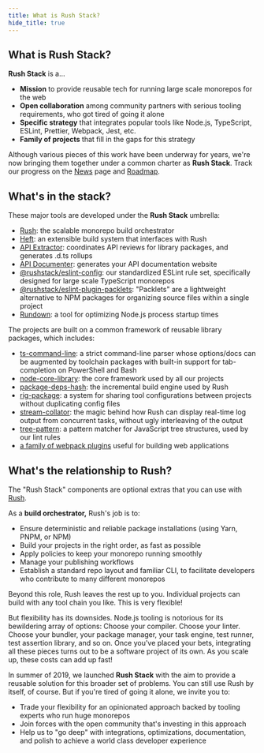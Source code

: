 ```yaml
---
title: What is Rush Stack?
hide_title: true
---
```


## What is Rush Stack?

**Rush Stack** is a...

- **Mission** to provide reusable tech for running large scale monorepos for the web
- **Open collaboration** among community partners with serious tooling requirements, who got tired of going it alone
- **Specific strategy** that integrates popular tools like Node.js, TypeScript, ESLint, Prettier, Webpack, Jest, etc.
- **Family of projects** that fill in the gaps for this strategy

Although various pieces of this work have been underway for years, we're now bringing them together under a common charter as **Rush Stack**. Track our progress on the [News](pages/news.md) page and [Roadmap](pages/overview/roadmap.md).

## What's in the stack?

These major tools are developed under the **Rush Stack** umbrella:

- [Rush](@rushjs/): the scalable monorepo build orchestrator
- [Heft](./pages/heft/overview.md): an extensible build system that interfaces with Rush
- [API Extractor](@api-extractor/): coordinates API reviews for library packages, and generates .d.ts rollups
- [API Documenter](@api-extractor/pages/setup/generating_docs): generates your API documentation website
- [@<!---->rushstack/eslint-config](https://www.npmjs.com/package/@rushstack/eslint-config): our standardized
  ESLint rule set, specifically designed for large scale TypeScript monorepos
- [@<!---->rushstack/eslint-plugin-packlets](https://www.npmjs.com/package/@rushstack/eslint-plugin-packlets):
  "Packlets" are a lightweight alternative to NPM packages for organizing source files within a single project
- [Rundown](https://www.npmjs.com/package/@rushstack/rundown): a tool for optimizing Node.js process startup times

The projects are built on a common framework of reusable library packages, which includes:

- [ts-command-line](https://www.npmjs.com/package/@rushstack/ts-command-line): a strict command-line parser
  whose options/docs can be augmented by toolchain packages with built-in support for tab-completion on PowerShell and Bash
- [node-core-library](https://www.npmjs.com/package/@rushstack/node-core-library): the core framework
  used by all our projects
- [package-deps-hash](https://www.npmjs.com/package/@rushstack/package-deps-hash): the incremental build engine
  used by Rush
- [rig-package](https://www.npmjs.com/package/@rushstack/rig-package): a system for sharing tool configurations between projects without duplicating config files
- [stream-collator](https://www.npmjs.com/package/@rushstack/stream-collator): the magic behind how Rush can
  display real-time log output from concurrent tasks, without ugly interleaving of the output
- [tree-pattern](https://www.npmjs.com/package/@rushstack/tree-pattern): a pattern matcher for JavaScript tree structures, used by our lint rules
- [a family of webpack plugins](https://github.com/microsoft/rushstack/tree/main/webpack) useful for building web applications

## What's the relationship to Rush?

The "Rush Stack" components are optional extras that you can use with [Rush](@rushjs/).

As a **build orchestrator,** Rush's job is to:

- Ensure deterministic and reliable package installations (using Yarn, PNPM, or NPM)
- Build your projects in the right order, as fast as possible
- Apply policies to keep your monorepo running smoothly
- Manage your publishing workflows
- Establish a standard repo layout and familiar CLI, to facilitate developers who contribute to many different monorepos

Beyond this role, Rush leaves the rest up to you. Individual projects can build with any tool chain you like.
This is very flexible!

But flexibility has its downsides. Node.js tooling is notorious for its bewildering array of options:
Choose your compiler. Choose your linter. Choose your bundler, your package manager, your task engine,
test runner, test assertion library, and so on. Once you've placed your bets, integrating all these pieces
turns out to be a software project of its own. As you scale up, these costs can add up fast!

In summer of 2019, we launched **Rush Stack** with the aim to provide a reusable solution for this broader set of problems. You can still use Rush by itself, of course. But if you're tired of going it alone, we invite you to:

- Trade your flexibility for an opinionated approach backed by tooling experts who run huge monorepos
- Join forces with the open community that's investing in this approach
- Help us to "go deep" with integrations, optimizations, documentation, and polish to achieve a world class developer experience
